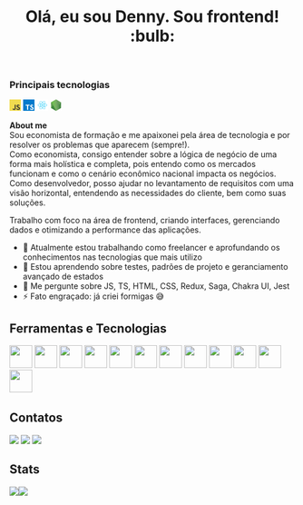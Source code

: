 <h1 align="center">Olá, eu sou Denny. Sou frontend! :bulb:</h1>

<br />

### Principais tecnologias

<code><img height="20" alt="javascript" src="https://raw.githubusercontent.com/github/explore/80688e429a7d4ef2fca1e82350fe8e3517d3494d/topics/javascript/javascript.png"></code>
<code><img height="20" alt="typescript" src="https://raw.githubusercontent.com/github/explore/80688e429a7d4ef2fca1e82350fe8e3517d3494d/topics/typescript/typescript.png"></code>
<code><img height="20" alt="react" src="https://raw.githubusercontent.com/github/explore/80688e429a7d4ef2fca1e82350fe8e3517d3494d/topics/react/react.png"></code>
<code><img height="20" alt="nodejs" src="https://raw.githubusercontent.com/github/explore/80688e429a7d4ef2fca1e82350fe8e3517d3494d/topics/nodejs/nodejs.png"></code>  
</code>  

**About me**
<br />
Sou economista de formação e me apaixonei pela área de tecnologia e por resolver os problemas que aparecem (sempre!).   
Como economista, consigo entender sobre a lógica de negócio de uma forma mais holística e completa, pois entendo como os mercados funcionam e como o cenário econômico nacional impacta os negócios. Como desenvolvedor, posso ajudar no levantamento de requisitos com uma visão horizontal, entendendo as necessidades do cliente, bem como suas soluções.

Trabalho com foco na área de frontend, criando interfaces, gerenciando dados e otimizando a performance das aplicações. 

- 🔭 Atualmente estou trabalhando como freelancer e aprofundando os conhecimentos nas tecnologias que mais utilizo
- 🌱 Estou aprendendo sobre testes, padrões de projeto e geranciamento avançado de estados
- 💬 Me pergunte sobre JS, TS, HTML, CSS, Redux, Saga, Chakra UI, Jest
- ⚡ Fato engraçado: já criei formigas :sweat_smile:

## Ferramentas e Tecnologias
<div style={{display: "flex", justifyContent: "center", gap: "16px"}}>
  <img src="https://cdn.jsdelivr.net/gh/devicons/devicon/icons/git/git-original.svg" width="40" height="40"/>
  <img src="https://cdn.jsdelivr.net/gh/devicons/devicon/icons/react/react-original.svg" width="40" height="40" />
  <img src="https://cdn.jsdelivr.net/gh/devicons/devicon/icons/html5/html5-original.svg" width="40" height="40" />
  <img src="https://cdn.jsdelivr.net/gh/devicons/devicon/icons/css3/css3-original.svg"  width="40" height="40"/>
  <img src="https://cdn.jsdelivr.net/gh/devicons/devicon/icons/redux/redux-original.svg"  width="40" height="40"/>
  <img src="https://cdn.jsdelivr.net/gh/devicons/devicon/icons/typescript/typescript-original.svg"  width="40" height="40"/>
  <img src="https://cdn.jsdelivr.net/gh/devicons/devicon/icons/materialui/materialui-original.svg"  width="40" height="40"/>
  <img src="https://cdn.jsdelivr.net/gh/devicons/devicon/icons/sass/sass-original.svg" width="40" height="40"/>
  <img src="https://cdn.jsdelivr.net/gh/devicons/devicon/icons/javascript/javascript-original.svg"  width="40" height="40"/>
  <img src="https://cdn.jsdelivr.net/gh/devicons/devicon/icons/jest/jest-plain.svg"  width="40" height="40"/>
  <img src="https://cdn.jsdelivr.net/gh/devicons/devicon/icons/java/java-original.svg" width="40" height="40"/>
  <img src="https://cdn.jsdelivr.net/gh/devicons/devicon/icons/nodejs/nodejs-original-wordmark.svg" width="40" height="40"/>
</div>

## Contatos

<div style={{display: "flex", justifyContent: "center", gap: "16px"}}>
  <a href="https://instagram.com/denny_prp/" target="_blank"><img src="https://img.shields.io/badge/-Instagram-%23E4405F?style=for-the-badge&logo=instagram&logoColor=white" target="_blank"></a>
  <a href = "mailto:denny.ribeiro@outlook.com"><img src="https://img.shields.io/badge/Gmail-D14836?style=for-the-badge&logo=gmail&logoColor=white" target="_blank"></a>
  <a href="https://www.linkedin.com/in/denny-ribeiro" target="_blank"><img src="https://img.shields.io/badge/-LinkedIn-%230077B5?style=for-the-badge&logo=linkedin&logoColor=white" target="_blank"></a>   
</div>

<!--![Snake animation](https://github.com/hulluxhd/hulluxhd/blob/output/github-contribution-grid-snake.svg)-->
## Stats
<div>
  <a href="https://github.com/hulluxhd"><img height="180em" src="https://github-readme-stats.vercel.app/api/top-langs/?username=hulluxhd&layout=compact&langs_count=7&theme=dracula"/><img height="180em" src="https://github-readme-stats.vercel.app/api?username=hulluxhd&show_icons=true&theme=dracula&include_all_commits=true&count_private=true"/>
</div>
          
